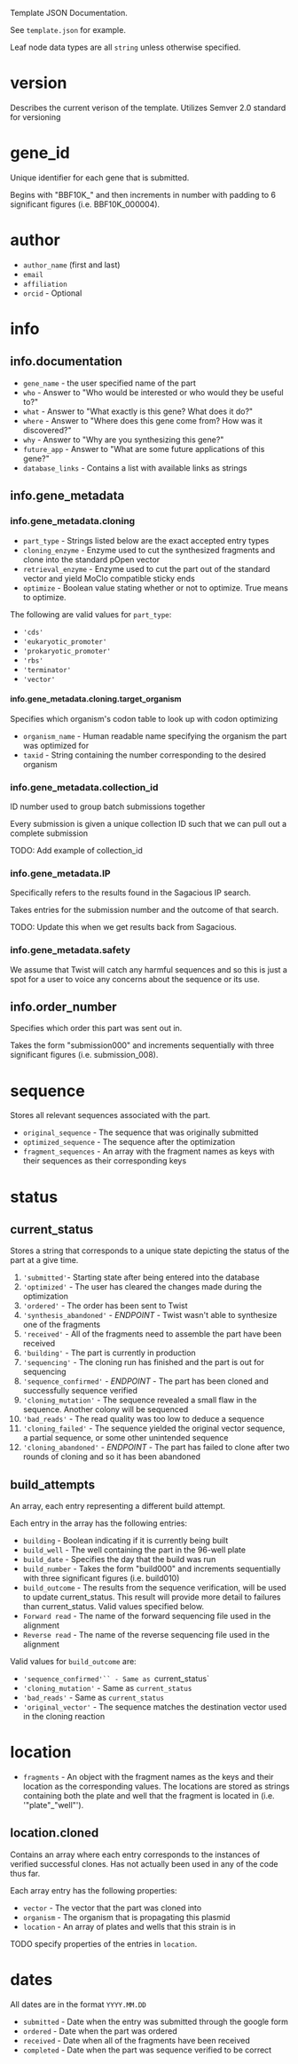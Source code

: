 Template JSON Documentation.

See `template.json` for example.

Leaf node data types are all `string` unless otherwise specified.

# version

Describes the current verison of the template. Utilizes Semver 2.0 standard for versioning

# gene_id

Unique identifier for each gene that is submitted.

Begins with "BBF10K\_" and then increments in number with padding to 6 significant figures (i.e. BBF10K_000004).

# author
* `author_name` (first and last)
* `email`
* `affiliation`
* `orcid` - Optional

# info

## info.documentation
* `gene_name` - the user specified name of the part
* `who` - Answer to "Who would be interested or who would they be useful to?"
* `what` - Answer to "What exactly is this gene? What does it do?"
* `where` - Answer to "Where does this gene come from? How was it discovered?"
* `why` - Answer to "Why are you synthesizing this gene?"
* `future_app` - Answer to "What are some future applications of this gene?"
* `database_links` - Contains a list with available links as strings

## info.gene_metadata

### info.gene_metadata.cloning
* `part_type` - Strings listed below are the exact accepted entry types
* `cloning_enzyme` - Enzyme used to cut the synthesized fragments and clone into the standard pOpen vector
* `retrieval_enzyme` - Enzyme used to cut the part out of the standard vector and yield MoClo compatible sticky ends
* `optimize` - Boolean value stating whether or not to optimize. True means to optimize.

The following are valid values for `part_type`:

* `'cds'`
* `'eukaryotic_promoter'`
* `'prokaryotic_promoter'`
* `'rbs'`
* `'terminator'`
* `'vector'`

#### info.gene_metadata.cloning.target_organism 

Specifies which organism's codon table to look up with codon optimizing

* `organism_name` - Human readable name specifying the organism the part was optimized for
* `taxid` - String containing the number corresponding to the desired organism

### info.gene_metadata.collection_id

ID number used to group batch submissions together

Every submission is given a unique collection ID such that we can pull out a complete submission

TODO: Add example of collection_id

### info.gene_metadata.IP

Specifically refers to the results found in the Sagacious IP search.

Takes entries for the submission number and the outcome of that search.

TODO: Update this when we get results back from Sagacious.

### info.gene_metadata.safety

We assume that Twist will catch any harmful sequences and so this is just a spot for a user to voice any concerns about the sequence or its use.

## info.order_number

Specifies which order this part was sent out in.

Takes the form "submission000" and increments sequentially with three significant figures (i.e. submission_008).

# sequence

Stores all relevant sequences associated with the part.

* `original_sequence` - The sequence that was originally submitted
* `optimized_sequence` - The sequence after the optimization
* `fragment_sequences` - An array with the fragment names as keys with their sequences as their corresponding keys

# status
## current_status

Stores a string that corresponds to a unique state depicting the status of the part at a give time.

1. `'submitted'`- Starting state after being entered into the database
2. `'optimized'` - The user has cleared the changes made during the optimization
3. `'ordered'` - The order has been sent to Twist
4. `'synthesis_abandoned'` - *ENDPOINT* - Twist wasn't able to synthesize one of the fragments
5. `'received'` - All of the fragments need to assemble the part have been received
6. `'building'` - The part is currently in production
7. `'sequencing'` - The cloning run has finished and the part is out for sequencing
8. `'sequence_confirmed'` - *ENDPOINT* - The part has been cloned and successfully sequence verified
9. `'cloning_mutation'` - The sequence revealed a small flaw in the sequence. Another colony will be sequenced
10. `'bad_reads'` - The read quality was too low to deduce a sequence
11. `'cloning_failed'` - The sequence yielded the original vector sequence, a partial sequence, or some other unintended sequence
12. `'cloning_abandoned'` - *ENDPOINT* - The part has failed to clone after two rounds of cloning and so it has been abandoned

## build_attempts

An array, each entry representing a different build attempt.

Each entry in the array has the following entries:

* `building` - Boolean indicating if it is currently being built
* `build_well` - The well containing the part in the 96-well plate
* `build_date` - Specifies the day that the build was run
* `build_number` - Takes the form "build000" and increments sequentially with three significant figures (i.e. build010)
* `build_outcome` - The results from the sequence verification, will be used to update current_status. This result will provide more detail to failures than current_status. Valid values specified below.
* `Forward read` - The name of the forward sequencing file used in the alignment
* `Reverse read` - The name of the reverse sequencing file used in the alignment

Valid values for `build_outcome` are:

* `'sequence_confirmed'`` - Same as `current_status`
* `'cloning_mutation'` - Same as `current_status`
* `'bad_reads'` - Same as `current_status`
* `'original_vector'` - The sequence matches the destination vector used in the cloning reaction

# location

* `fragments` - An object with the fragment names as the keys and their location as the corresponding values. The locations are stored as strings containing both the plate and well that the fragment is located in (i.e. '"plate"\_"well"').

## location.cloned

Contains an array where each entry corresponds to the instances of verified successful clones. Has not actually been used in any of the code thus far.

Each array entry has the following properties:

* `vector` - The vector that the part was cloned into
* `organism` - The organism that is propagating this plasmid
* `location` - An array of plates and wells that this strain is in

TODO specify properties of the entries in `location`.

# dates

All dates are in the format `YYYY.MM.DD`

* `submitted` - Date when the entry was submitted through the google form
* `ordered` - Date when the part was ordered
* `received` - Date when all of the fragments have been received
* `completed` - Date when the part was sequence verified to be correct
